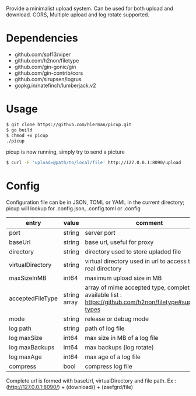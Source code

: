 Provide a minimalist upload system.
Can be used for both upload and download.
CORS, Multiple upload and log rotate supported.

# Dependencies

* github.com/spf13/viper
* github.com/h2non/filetype
* github.com/gin-gonic/gin
* github.com/gin-contrib/cors
* github.com/sirupsen/logrus
* gopkg.in/natefinch/lumberjack.v2

# Usage

``` Bash
$ git clone https://github.com/hlerman/picup.git
$ go build
$ chmod +x picup
./picup
```

picup is now running, simply try to send a picture

``` Bash
$ curl -F 'upload=@path/to/local/file' http://127.0.0.1:8090/upload
```

# Config

Configuration file can be in JSON, TOML or YAML in the current directory; picup will lookup for .config.json, .config.toml or .config

| entry            | value            | comment          |
| ---------------- | ---------------- | ---------------- |
| port             | string           | server port      |
| baseUrl          | string           | base url, useful for proxy |
| directory        | string           | directory used to store upladed file |
| virtualDirectory | string           | virtual directory used in url to access to the real directory |
| maxSizeInMB      | int64            | maximum upload size in MB |
| acceptedFileType | string array     | array of mime accepted type, complete available list : https://github.com/h2non/filetype#supported-types |
| mode             | string           | release or debug mode |
| log path         | string           | path of log file |
| log maxSize      | int64            | max size in MB of a log file |
| log maxBackups   | int64            | max backups (log rotate) |
| log maxAge       | int64            | max age of a log file |
| compress         | bool             | compress log file |



Complete url is formed with baseUrl, virtualDirectory and file path.
Ex : (http://127.0.0.1:8090/) + (download/) + (zaefgrd/file)